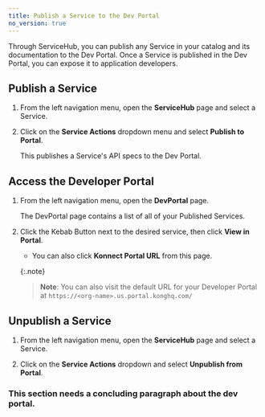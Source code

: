 ```yaml
---
title: Publish a Service to the Dev Portal
no_version: true
---
```


Through ServiceHub, you can publish any Service in your catalog and its
documentation to the Dev Portal. Once a Service is published in the Dev Portal, you can expose it to application developers.

## Publish a Service

1. From the left navigation menu, open the **ServiceHub** page and select a
Service.

2. Click on the **Service Actions** dropdown menu and select **Publish to Portal**.

    This publishes a Service's API specs to the Dev Portal.

## Access the Developer Portal

1. From the left navigation menu, open the **DevPortal** page.

    The DevPortal page contains a list of all of your Published Services. 

2. Click the Kebab Button next to the desired service, then click **View in Portal**.
    
    * You can also click **Konnect Portal URL** from this page.

    {:.note}
    >**Note**: You can also visit the default URL for your Developer Portal at `https://<org-name>.us.portal.konghq.com/`


## Unpublish a Service

1. From the left navigation menu, open the **ServiceHub** page and select a Service.

2. Click on the **Service Actions** dropdown and select **Unpublish from Portal**.


### This section needs a concluding paragraph about the dev portal. 